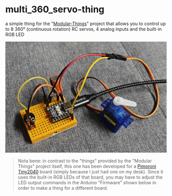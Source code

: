 # multi_360_servo-thing #

a simple thing for the "[Modular-Things](https://github.com/modular-things/modular-things)" project that allows you to control up to 8 360° (continuous rotation) RC servos, 4 analog inputs and the built-in RGB LED

![Multi-360-Servo Thing](Multi-360-Servo.jpg)

> Nota bene: in contrast to the "things" provided by the "Modular Things" project itself, this one has been developed for a [Pimoroni Tiny2040](https://shop.pimoroni.com/products/tiny-2040) board (simply because I just had one on my desk). Since it uses the built-in RGB LEDs of that board, you may have to adjust the LED output commands in the Arduino "Firmware" shown below in order to make a thing for a different board.
